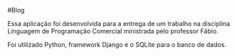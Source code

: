 #Blog

Essa aplicação foi desenvolvida para a entrega de um trabalho na disciplina Linguagem de Programação Comercial ministrada pelo professor Fábio. 

Foi utilizado Python, framework Django e o SQLite para o banco de dados.
